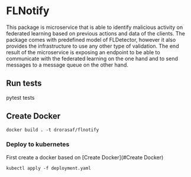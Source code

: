 # FLNotify

This package is microservice that is able to identify malicious activity on federated learning based
on previous actions and data of the clients.
The package comes with predefined model of FLDetector, however it also provides the infrastructure
to use any other type of validation.
The end result of the microservice is exposing an endpoint to be able to communicate with the
federated learning on the one hand and to send messages to a message queue on the other hand.

## Run tests

pytest tests

## Create Docker

`docker build . -t drorasaf/flnotify`

### Deploy to kubernetes

First create a docker based on [Create Docker](#Create Docker)

`kubectl apply -f deployment.yaml`
